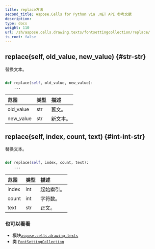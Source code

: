 ```yaml
---
title: replace方法
second_title: Aspose.Cells for Python via .NET API 参考文献
description:
type: docs
weight: 110
url: /zh/aspose.cells.drawing.texts/fontsettingcollection/replace/
is_root: false
---
```

##  replace(self, old_value, new_value) {#str-str}
替换文本。



```python

def replace(self, old_value, new_value):
    ...
```


|范围|类型|描述|
| :- | :- | :- |
| old_value | str |舊文。|
| new_value | str |新文本。|


##  replace(self, index, count, text) {#int-int-str}
替换文本。



```python

def replace(self, index, count, text):
    ...
```


|范围|类型|描述|
| :- | :- | :- |
| index | int |起始索引。|
| count | int |字符数。|
| text | str |正文。|



### 也可以看看
* 模块[`aspose.cells.drawing.texts`](../../)
* 类 [`FontSettingCollection`](/cells/python-net/zh/aspose.cells.drawing.texts/fontsettingcollection)
